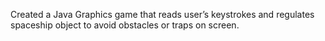  Created a Java Graphics game that reads user’s keystrokes and regulates spaceship object to avoid obstacles or traps on screen.
